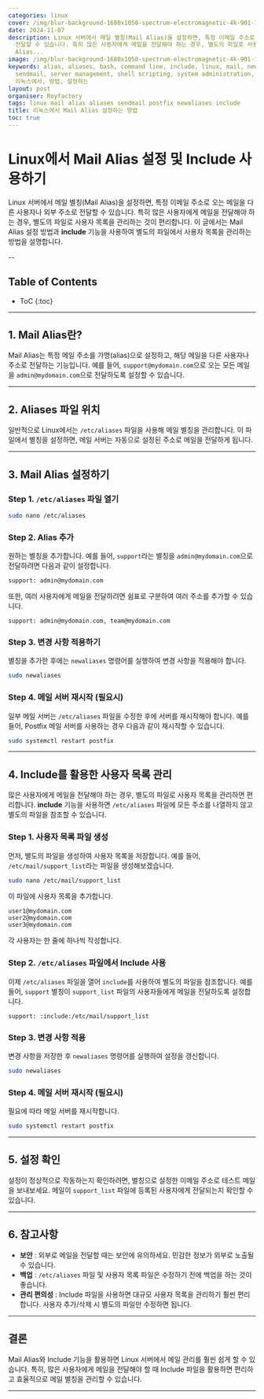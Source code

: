 ```yaml
---
categories: linux
cover: /img/blur-background-1680x1050-spectrum-electromagnetic-4k-901-1.jpg
date: 2024-11-07
description: Linux 서버에서 메일 별칭(Mail Alias)을 설정하면, 특정 이메일 주소로 오는 메일을 다른 사용자나 외부 주소로
  전달할 수 있습니다. 특히 많은 사용자에게 메일을 전달해야 하는 경우, 별도의 파일로 사용자 목록을 관리하는 것이 편리합니다. 이 글에서는 Mail
  Alias...
image: /img/blur-background-1680x1050-spectrum-electromagnetic-4k-901-1.jpg
keywords: alias, aliases, bash, command line, include, linux, mail, newaliases, postfix,
  sendmail, server management, shell scripting, system administration, terminal, unix,
  리눅스에서, 방법, 설정하는
layout: post
organiser: Royfactory
tags: linux mail alias aliases sendmail postfix newaliases include
title: 리눅스에서 Mail Alias 설정하는 방법
toc: true
---
```


#  Linux에서 Mail Alias 설정 및 Include 사용하기

Linux 서버에서 메일 별칭(Mail Alias)을 설정하면, 특정 이메일 주소로 오는 메일을 다른 사용자나 외부 주소로 전달할 수 있습니다. 특히 많은 사용자에게 메일을 전달해야 하는 경우, 별도의 파일로 사용자 목록을 관리하는 것이 편리합니다. 이 글에서는 Mail Alias 설정 방법과 **include** 기능을 사용하여 별도의 파일에서 사용자 목록을 관리하는 방법을 설명합니다.

--
## Table of Contents

* ToC
{:toc}

---


## 1. Mail Alias란?

Mail Alias는 특정 메일 주소를 가명(alias)으로 설정하고, 해당 메일을 다른 사용자나 주소로 전달하는 기능입니다. 예를 들어, `support@mydomain.com`으로 오는 모든 메일을 `admin@mydomain.com`으로 전달하도록 설정할 수 있습니다.

---

## 2. Aliases 파일 위치

일반적으로 Linux에서는 `/etc/aliases` 파일을 사용해 메일 별칭을 관리합니다. 이 파일에서 별칭을 설정하면, 메일 서버는 자동으로 설정된 주소로 메일을 전달하게 됩니다.

---

## 3. Mail Alias 설정하기

### Step 1. `/etc/aliases` 파일 열기

```bash
sudo nano /etc/aliases
```

### Step 2. Alias 추가

원하는 별칭을 추가합니다. 예를 들어, `support`라는 별칭을 `admin@mydomain.com`으로 전달하려면 다음과 같이 설정합니다.

```plaintext
support: admin@mydomain.com
```

또한, 여러 사용자에게 메일을 전달하려면 쉼표로 구분하여 여러 주소를 추가할 수 있습니다.

```plaintext
support: admin@mydomain.com, team@mydomain.com
```

### Step 3. 변경 사항 적용하기

별칭을 추가한 후에는 `newaliases` 명령어를 실행하여 변경 사항을 적용해야 합니다.

```bash
sudo newaliases
```

### Step 4. 메일 서버 재시작 (필요시)

일부 메일 서버는 `/etc/aliases` 파일을 수정한 후에 서버를 재시작해야 합니다. 예를 들어, Postfix 메일 서버를 사용하는 경우 다음과 같이 재시작할 수 있습니다.

```bash
sudo systemctl restart postfix
```

---

## 4. Include를 활용한 사용자 목록 관리

많은 사용자에게 메일을 전달해야 하는 경우, 별도의 파일로 사용자 목록을 관리하면 편리합니다. **include** 기능을 사용하면 `/etc/aliases` 파일에 모든 주소를 나열하지 않고 별도의 파일을 참조할 수 있습니다.

### Step 1. 사용자 목록 파일 생성

먼저, 별도의 파일을 생성하여 사용자 목록을 저장합니다. 예를 들어, `/etc/mail/support_list`라는 파일을 생성해보겠습니다.

```bash
sudo nano /etc/mail/support_list
```

이 파일에 사용자 목록을 추가합니다.

```plaintext
user1@mydomain.com
user2@mydomain.com
user3@mydomain.com
```

각 사용자는 한 줄에 하나씩 작성합니다.

### Step 2. `/etc/aliases` 파일에서 Include 사용

이제 `/etc/aliases` 파일을 열어 `include`를 사용하여 별도의 파일을 참조합니다. 예를 들어, `support` 별칭이 `support_list` 파일의 사용자들에게 메일을 전달하도록 설정합니다.

```plaintext
support: :include:/etc/mail/support_list
```
### Step 3. 변경 사항 적용

변경 사항을 저장한 후 `newaliases` 명령어를 실행하여 설정을 갱신합니다.

```bash
sudo newaliases
```

### Step 4. 메일 서버 재시작 (필요시)

필요에 따라 메일 서버를 재시작합니다.

```bash
sudo systemctl restart postfix
```

---

## 5. 설정 확인

설정이 정상적으로 작동하는지 확인하려면, 별칭으로 설정한 이메일 주소로 테스트 메일을 보내보세요. 메일이 `support_list` 파일에 등록된 사용자에게 전달되는지 확인할 수 있습니다.

---

## 6. 참고사항

- **보안** : 외부로 메일을 전달할 때는 보안에 유의하세요. 민감한 정보가 외부로 노출될 수 있습니다.
- **백업** : `/etc/aliases` 파일 및 사용자 목록 파일은 수정하기 전에 백업을 하는 것이 좋습니다.
- **관리 편의성** : Include 파일을 사용하면 대규모 사용자 목록을 관리하기 훨씬 편리합니다. 사용자 추가/삭제 시 별도의 파일만 수정하면 됩니다.

---

## 결론

Mail Alias와 Include 기능을 활용하면 Linux 서버에서 메일 관리를 훨씬 쉽게 할 수 있습니다. 특히, 많은 사용자에게 메일을 전달해야 할 때 Include 파일을 활용하면 편리하고 효율적으로 메일 별칭을 관리할 수 있습니다.

---



